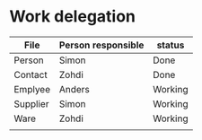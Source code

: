 # Work delegation

| File | Person responsible | status |
| ---- | ------------------ | ------ |
| Person | Simon | Done |
| Contact | Zohdi | Done |
| Emplyee | Anders | Working |
| Supplier | Simon | Working |
| Ware | Zohdi | Working |
|  |  |  |
